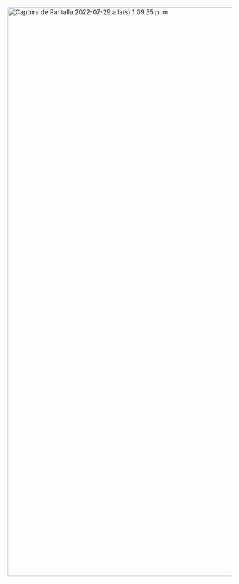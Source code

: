 
<img width="1280" alt="Captura de Pantalla 2022-07-29 a la(s) 1 09 55 p  m" src="https://user-images.githubusercontent.com/80083351/181819915-33294b2a-e110-425f-b745-03e75304fb10.png">
